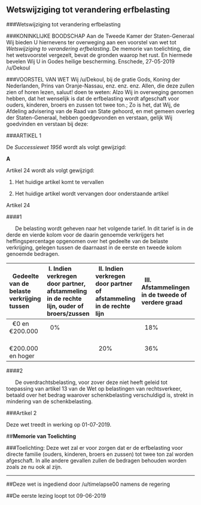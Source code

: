 ## Wetswijziging tot verandering erfbelasting 
 
###Wetswijziging tot verandering erfbelasting
 
###KONINKLIJKE BOODSCHAP
Aan de Tweede Kamer der Staten-Generaal Wij bieden U hiernevens ter overweging aan een voorstel van wet tot *Wetswijziging to verandering erfbelasting*. De memorie van toelichting, die het wetsvoorstel vergezelt, bevat de gronden waarop het rust. En hiermede bevelen Wij U in Godes heilige bescherming.
Enschede, 27-05-2019 /u/Dekoul
 
###VOORSTEL VAN WET
Wij /u/Dekoul, bij de gratie Gods, Koning der Nederlanden, Prins van Oranje-Nassau, enz. enz. enz. Allen, die deze zullen zien of horen lezen, saluut! doen te weten: Alzo Wij in overweging genomen hebben, dat het wenselijk is dat de erfbelasting wordt afgeschaft voor ouders, kinderen, broers en zussen tot twee ton.; Zo is het, dat Wij, de Afdeling advisering van de Raad van State gehoord, en met gemeen overleg der Staten-Generaal, hebben goedgevonden en verstaan, gelijk Wij goedvinden en verstaan bij deze:

###ARTIKEL 1

De *Successiewet 1956* wordt als volgt gewijzigd:
&nbsp;

**A**
&nbsp;

Artikel 24 wordt als volgt gewijzigd:

1.  Het huidige artikel komt te vervallen

2.  Het huidige artikel wordt vervangen door onderstaande artikel
&nbsp;
 
Artikel 24

####1

&nbsp; &nbsp; &nbsp; De belasting wordt geheven naar het volgende tarief. In dit tarief is in de derde en vierde kolom voor de daarin genoemde verkrijgers het heffingspercentage opgenomen over het gedeelte van de belaste verkrijging, gelegen tussen de daarnaast in de eerste en tweede kolom genoemde bedragen.
 
|&nbsp; Gedeelte van de belaste verkrijging tussen|&nbsp;I. Indien verkregen door partner, afstammeling in de rechte lijn, ouder of broers/zussen|&nbsp; II. Indien verkregen door partner of afstammeling in de rechte lijn|&nbsp; III. Afstammelingen in de tweede of verdere graad|&nbsp; IV. Indien verkregen door ouders, of broers/zussen|&nbsp; V. In overige gevallen
|:--|:--|:--|:--|:--|:--|
|&nbsp; €0 en €200.000|&nbsp; 0%|&nbsp; &nbsp; |&nbsp; 18%|&nbsp; &nbsp; |&nbsp; 30%|
|&nbsp; €200.000 en hoger|&nbsp; &nbsp; |&nbsp; 20%|&nbsp; 36%|&nbsp; 40%|&nbsp; 40%&nbsp; |
 
 
####2

&nbsp; &nbsp; &nbsp; De overdrachtsbelasting, voor zover deze niet heeft geleid tot toepassing van artikel 13 van de Wet op belastingen van rechtsverkeer, betaald over het bedrag waarover schenkbelasting verschuldigd is, strekt in mindering van de schenkbelasting.
 
###Artikel 2

Deze wet treedt in werking op 01-07-2019.


##**Memorie van Toelichting**
 
###Toelichting:
Deze wet zal er voor zorgen dat er de erfbelasting voor directe familie (ouders, kinderen, broers en zussen) tot twee ton zal worden afgeschaft. In alle andere gevallen zullen de bedragen behouden worden zoals ze nu ook al zijn.
 
---

##Deze wet is ingediend door /u/timelapse00 namens de regering
 
##De eerste lezing loopt tot 09-06-2019